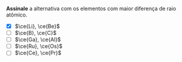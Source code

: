 **Assinale** a alternativa com os elementos com maior diferença de raio atômico.

- [x] $\ce{Li}, \ce{Be}$
- [ ] $\ce{B}, \ce{C}$
- [ ] $\ce{Ga}, \ce{Al}$
- [ ] $\ce{Ru}, \ce{Os}$
- [ ] $\ce{Ce}, \ce{Pr}$
